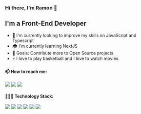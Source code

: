 ### Hi there, I'm Ramon  👋

## I'm a Front-End Developer

- 🌱 I'm currently looking to improve my skills on JavaScript and Typescript
- 🎓 I'm currently learning NextJS
- 🥅 Goals: Contribute more to Open Source projects.
- ⚡ I love to play basketball and I love to watch movies.

#### 📫 How to reach me:
[<img src="https://img.shields.io/badge/LinkedIn-0077B5?style=for-the-badge&logo=linkedin&logoColor=white" />](https://www.linkedin.com/in/ramoncp/)
[<img src="https://img.shields.io/badge/My%20site-2b293b?style=for-the-badge" />](https://www.ramoncp.com.br)
[<img src="https://img.shields.io/badge/Gmail-D14836?style=for-the-badge&logo=gmail&logoColor=white" />](mailto:ramoncavpires@gmail.com)

#### 👨🏻‍💻 Technology Stack:
<p>
<img src="https://img.shields.io/badge/JavaScript-F7DF1E?style=for-the-badge&logo=javascript&logoColor=black"/>
<img src="https://img.shields.io/badge/React-20232A?style=for-the-badge&logo=react&logoColor=61DAFB"/>
<img src="https://img.shields.io/badge/styled--components-DB7093?style=for-the-badge&logo=styled-components&logoColor=white"/>
<img src="https://img.shields.io/badge/TypeScript-007ACC?style=for-the-badge&logo=typescript&logoColor=white"/>
<img src="https://img.shields.io/badge/Redux-593D88?style=for-the-badge&logo=redux&logoColor=white"/>
<img src="https://img.shields.io/badge/Node.js-43853D?style=for-the-badge&logo=node.js&logoColor=white" />
</p>


